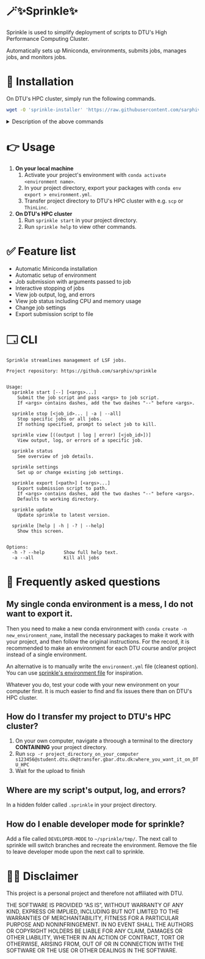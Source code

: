 # 🪄✨Sprinkle✨
Sprinkle is used to simplify deployment of scripts to DTU's High Performance Computing Cluster. 

Automatically sets up Miniconda, environments, submits jobs, manages jobs, and monitors jobs. 


# 🚀 Installation
On DTU's HPC cluster, simply run the following commands.

```bash
wget -O 'sprinkle-installer' 'https://raw.githubusercontent.com/sarphiv/sprinkle/main/bin/sprinkle' && chmod u+x sprinkle-installer && ./sprinkle-installer update && rm -f sprinkle-installer && source ~/.profile && sprinkle update && sprinkle help
```

<details>
  <summary>Description of the above commands</summary>

  ```bash
  # Downloads newest version of sprinkle
  $ wget -O 'sprinkle-installer' 'https://raw.githubusercontent.com/sarphiv/sprinkle/main/bin/sprinkle'
  # Makes the script executable
  $ chmod u+x sprinkle-installer
  # Runs the installation script
  $ ./sprinkle-installer update
  # Delete downloaded sprinkle file
  $ rm -f sprinkle-installer
  # Update environment variables of current shell
  $ source ~/.profile
  # Run installed sprinkle for final setup
  $ sprinkle update
  # Display help view
  $ sprinkle help
  ```
</details>


# 👉 Usage
1. **On your local machine**
    1. Activate your project's environment with `conda activate <environment name>`.
    0. In your project directory, export your packages with `conda env export > environment.yml`.
    0. Transfer project directory to DTU's HPC cluster with e.g. `scp` or `ThinLinc`. 
2. **On DTU's HPC cluster**
    1. Run `sprinkle start` in your project directory.
    0. Run `sprinkle help` to view other commands.


# ✅ Feature list
- Automatic Miniconda installation
- Automatic setup of environment
- Job submission with arguments passed to job
- Interactive stopping of jobs
- View job output, log, and errors
- View job status including CPU and memory usage
- Change job settings
- Export submission script to file


# 🗔 CLI
```
Sprinkle streamlines management of LSF jobs.

Project repository: https://github.com/sarphiv/sprinkle


Usage:
  sprinkle start [--] [<args>...]
    Submit the job script and pass <args> to job script.
    If <args> contains dashes, add the two dashes "--" before <args>.

  sprinkle stop [<job_id>... | -a | --all]
    Stop specific jobs or all jobs.
    If nothing specified, prompt to select job to kill.

  sprinkle view [((output | log | error) [<job_id>])]
    View output, log, or errors of a specific job.

  sprinkle status
    See overview of job details.

  sprinkle settings
    Set up or change existing job settings.

  sprinkle export [<path>] [<args>...]
    Export submission script to path. 
    If <args> contains dashes, add the two dashes "--" before <args>.
    Defaults to working directory.
    
  sprinkle update
    Update sprinkle to latest version.

  sprinkle [help | -h | -? | --help]
    Show this screen.


Options:
  -h -? --help       Show full help text.
  -a --all           Kill all jobs
```


# 📖 Frequently asked questions
## My single conda environment is a mess, I do not want to export it.
Then you need to make a new conda environment with `conda create -n new_environment_name`,
install the necessary packages to make it work with your project, and then follow the original instructions.
For the record, it is recommended to make an environment for each DTU course and/or project instead of a single environment.

An alternative is to manually write the `environment.yml` file (cleanest option).
You can use [sprinkle's environment file](https://github.com/sarphiv/sprinkle/blob/main/environment.yml) for inspiration.

Whatever you do, test your code with your new environment on your computer first.
It is much easier to find and fix issues there than on DTU's HPC cluster.

## How do I transfer my project to DTU's HPC cluster?
1. On your own computer, navigate a throough a terminal to the directory **CONTAINING** your project directory.
0. Run `scp -r project_directory_on_your_computer s123456@student.dtu.dk@transfer.gbar.dtu.dk:where_you_want_it_on_DTU_HPC`
0. Wait for the upload to finish

## Where are my script's output, log, and errors?
In a hidden folder called `.sprinkle` in your project directory.

## How do I enable developer mode for sprinkle?
Add a file called `DEVELOPER-MODE` to `~/sprinkle/tmp/`.
The next call to sprinkle will switch branches and recreate the environment.
Remove the file to leave developer mode upon the next call to sprinkle.


# 🧑‍⚖️ Disclaimer
This project is a personal project and therefore not affiliated with DTU. 

THE SOFTWARE IS PROVIDED “AS IS”, WITHOUT WARRANTY OF ANY KIND, EXPRESS OR IMPLIED, INCLUDING BUT NOT LIMITED TO THE WARRANTIES OF MERCHANTABILITY, FITNESS FOR A PARTICULAR PURPOSE AND NONINFRINGEMENT. IN NO EVENT SHALL THE AUTHORS OR COPYRIGHT HOLDERS BE LIABLE FOR ANY CLAIM, DAMAGES OR OTHER LIABILITY, WHETHER IN AN ACTION OF CONTRACT, TORT OR OTHERWISE, ARISING FROM, OUT OF OR IN CONNECTION WITH THE SOFTWARE OR THE USE OR OTHER DEALINGS IN THE SOFTWARE.
